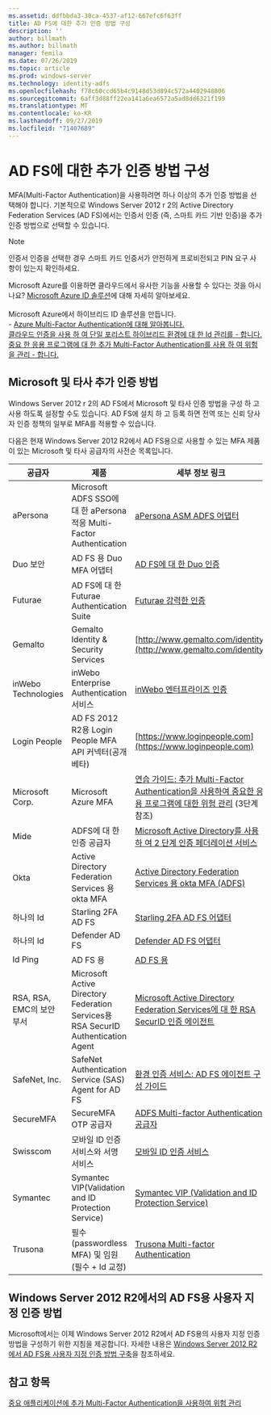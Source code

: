 ```yaml
---
ms.assetid: ddfbbda3-30ca-4537-af12-667efc6f63ff
title: AD FS에 대한 추가 인증 방법 구성
description: ''
author: billmath
ms.author: billmath
manager: femila
ms.date: 07/26/2019
ms.topic: article
ms.prod: windows-server
ms.technology: identity-adfs
ms.openlocfilehash: f78c60ccd65b4c9148d53d894c572a4402948806
ms.sourcegitcommit: 6aff3d88ff22ea141a6ea6572a5ad8dd6321f199
ms.translationtype: MT
ms.contentlocale: ko-KR
ms.lasthandoff: 09/27/2019
ms.locfileid: "71407689"
---
```

# <a name="configure-additional-authentication-methods-for-ad-fs"></a>AD FS에 대한 추가 인증 방법 구성

MFA(Multi-Factor Authentication)을 사용하려면 하나 이상의 추가 인증 방법을 선택해야 합니다. 기본적으로 Windows Server 2012 r 2의 Active Directory Federation Services (AD FS)에서는 인증서 인증 (즉, 스마트 카드 기반 인증)을 추가 인증 방법으로 선택할 수 있습니다.

> [!NOTE]
> 인증서 인증을 선택한 경우 스마트 카드 인증서가 안전하게 프로비전되고 PIN 요구 사항이 있는지 확인하세요.

Microsoft Azure를 이용하면 클라우드에서 유사한 기능을 사용할 수 있다는 것을 아시나요? [Microsoft Azure ID 솔루션](http://aka.ms/m2w274)에 대해 자세히 알아보세요.<br /><br />Microsoft Azure에서 하이브리드 ID 솔루션을 만듭니다.<br /> - [Azure Multi-Factor Authentication에 대해 알아봅니다.](http://aka.ms/ey6o9r)<br /> [클라우드 인증을 사용 하 여 단일 포리스트 하이브리드 환경에 대 한 Id 관리를 - 합니다.](http://aka.ms/g1jat8)<br /> [중요 한 응용 프로그램에 대 한 추가 Multi-Factor Authentication를 사용 하 여 위험을 관리 - 합니다.](http://aka.ms/kt1bbm)

## <a name="microsoft-and-third-party-additional-authentication-methods"></a>Microsoft 및 타사 추가 인증 방법
Windows Server 2012 r 2의 AD FS에서 Microsoft 및 타사 인증 방법을 구성 하 고 사용 하도록 설정할 수도 있습니다. AD FS에 설치 하 고 등록 하면 전역 또는 신뢰 당사자 인증 정책의 일부로 MFA를 적용할 수 있습니다.

다음은 현재 Windows Server 2012 R2에서 AD FS용으로 사용할 수 있는 MFA 제품이 있는 Microsoft 및 타사 공급자의 사전순 목록입니다.

|공급자|제품|세부 정보 링크|
|-|-|-| 
|aPersona|Microsoft ADFS SSO에 대 한 aPersona 적응 Multi-Factor Authentication|[aPersona ASM ADFS 어댑터](https://www.apersona.com/adfs)|
|Duo 보안|AD FS 용 Duo MFA 어댑터|[AD FS에 대 한 Duo 인증](https://duo.com/docs/adfs)|
|Futurae|AD FS에 대 한 Futurae Authentication Suite|[Futurae 강력한 인증](https://futurae.com)|
|Gemalto|Gemalto Identity & Security Services|[http://www.gemalto.com/identity](http://www.gemalto.com/identity)|
|inWebo Technologies|inWebo Enterprise Authentication 서비스|[inWebo 엔터프라이즈 인증](http://www.inwebo.com)|
|Login People|AD FS 2012 R2용 Login People MFA API 커넥터(공개 베타)|[https://www.loginpeople.com](https://www.loginpeople.com)|
|Microsoft Corp.|Microsoft Azure MFA|[연습 가이드: 추가 Multi-Factor Authentication을 사용하여 중요한 응용 프로그램에 대한 위험 관리](https://technet.microsoft.com/library/dn280946.aspx) (3단계 참조)|
Mide | ADFS에 대 한 인증 공급자 | [Microsoft Active Directory를 사용 하 여 2 단계 인증 페더레이션 서비스](https://www.mideye.com/support/administrators/documentation/integration/microsoft-adfs/)|
|Okta | Active Directory Federation Services 용 okta MFA | [Active Directory Federation Services 용 okta MFA (ADFS)](https://help.okta.com/en/prod/Content/Topics/integrations/adfs-okta-int.htm)|
|하나의 Id| Starling 2FA AD FS|[Starling 2FA AD FS 어댑터](https://www.oneidentity.com/products/starling-two-factor-authentication/)|
|하나의 Id| Defender AD FS|[Defender AD FS 어댑터](https://www.oneidentity.com/products/defender/)|
|Id Ping|AD FS 용|[AD FS 용](https://documentation.pingidentity.com/pingid/pingidAdminGuide/index.shtml#pid_c_PingIDforADFSSSO.html)|
|RSA, RSA, EMC의 보안 부서|Microsoft Active Directory Federation Services용 RSA SecurID Authentication Agent|[Microsoft Active Directory Federation Services에 대 한 RSA SecurID 인증 에이전트](http://www.emc.com/security/rsa-securid/rsa-authentication-agents/microsoft-ad-fs.htm)|
|SafeNet, Inc.|SafeNet Authentication Service (SAS) Agent for AD FS|[환경 인증 서비스: AD FS 에이전트 구성 가이드](http://www.safenet-inc.com/resources/integration-guide/data-protection/Safenet_Authentication_Service/SafeNet_Authentication_Service__AD_FS_Agent_Configuration_Guide/?langtype=1033)|
|SecureMFA|SecureMFA OTP 공급자| [ADFS Multi-factor Authentication 공급자](https://www.securemfa.com/)|
|Swisscom|모바일 ID 인증 서비스와 서명 서비스|[모바일 ID 인증 서비스](http://swisscom.ch/mid)|
|Symantec|Symantec VIP(Validation and ID Protection Service)|[Symantec VIP (Validation and ID Protection Service)](http://www.symantec.com/vip-authentication-service)|
|Trusona|필수 (passwordless MFA) 및 임원 (필수 + Id 교정)| [Trusona Multi-factor Authentication](https://www.trusona.com/solution-overview/)|


## <a name="custom-authentication-method-for-ad-fs-in-windows-server-2012-r2"></a>Windows Server 2012 R2에서의 AD FS용 사용자 지정 인증 방법
Microsoft에서는 이제 Windows Server 2012 R2에서 AD FS용의 사용자 지정 인증 방법을 구성하기 위한 지침을 제공합니다. 자세한 내용은 [Windows Server 2012 R2에서 AD FS용 사용자 지정 인증 방법 구축](https://go.microsoft.com/fwlink/?LinkID=511980)을 참조하세요.

## <a name="see-also"></a>참고 항목
[중요 애플리케이션에 추가 Multi-Factor Authentication을 사용하여 위험 관리](Manage-Risk-with-Additional-Multi-Factor-Authentication-for-Sensitive-Applications.md)


